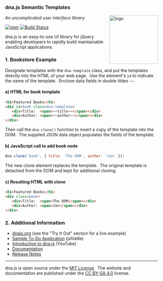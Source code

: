 ### dna.js Semantic Templates
<img src=https://raw.githubusercontent.com/dnajs/dna.js/master/website/static/graphics/dnajs-logo.png
   align=right width=160 alt=logo>
*An uncomplicated user interface library*

[![npm](https://img.shields.io/npm/v/dna.js.svg)](https://github.com/dnajs/dna.js)
[![Build Status](https://travis-ci.org/dnajs/dna.js.svg)](https://travis-ci.org/dnajs/dna.js)

dna.js is an easy-to-use UI library for jQuery enabling developers to rapidly build maintainable
JavaScript applications.

### 1. Bookstore Example
Designate templates with the `dna-template` class, and put the templates directly into the HTML
of your web page.&nbsp; Use the element's `id` to indicate the name of the template.&nbsp;
Enclose data fields in double tildes `~~`.

#### a) HTML for book template
```html
<h1>Featured Books</h1>
<div id=book class=dna-template>
   <div>Title:  <span>~~title~~</span></div>
   <div>Author: <span>~~author~~</span></div>
</div>
```

Then call the `dna.clone()` function to insert a copy of the template into the DOM.&nbsp; The
supplied JSON data object populates the fields of the template.

#### b) JavaScript call to add book node
```js
dna.clone('book', { title: 'The DOM', author: 'Jan' });
```

The new clone element replaces the template.&nbsp; The original template is detached from
the DOM and kept for additional cloning.

#### c) Resulting HTML with clone
```html
<h1>Featured Books</h1>
<div class=book>
   <div>Title:  <span>The DOM</span></div>
   <div>Author: <span>Jan</span></div>
</div>
```

### 2. Additional Information
* [dnajs.org](http://dnajs.org) (see the "Try It Out" section for a live example)
* [Sample To-Do Application](http://jsfiddle.net/wo6og0z8/) (jsfiddle)
* [Introduction to dna.js](https://youtu.be/jMOZOI-UkNI) (YouTube)
* [Documentation](http://dnajs.org/docs)
* [Release Notes](https://github.com/dnajs/dna.js/wiki/Release-Notes)

---
dna.js is open source under the [MIT License](http://dnajs.org/license).&nbsp;
The website and documentation are published under the
[CC BY-SA 4.0](http://creativecommons.org/licenses/by-sa/4.0) license.

